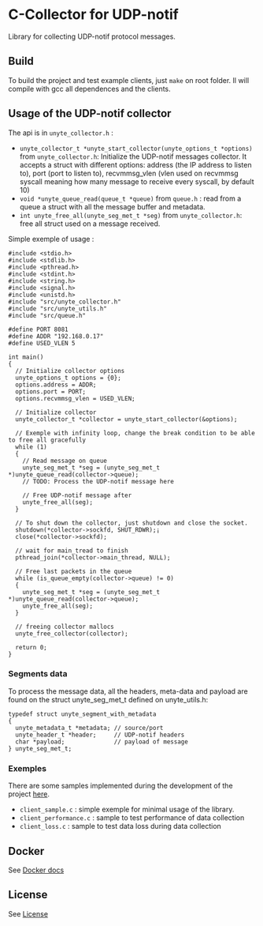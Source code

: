 # C-Collector for UDP-notif
Library for collecting UDP-notif protocol messages.

## Build
To build the project and test example clients, just `make` on root folder. Il will compile with gcc all dependences and the clients.

## Usage of the UDP-notif collector
The api is in `unyte_collector.h` :
- `unyte_collector_t *unyte_start_collector(unyte_options_t *options)` from `unyte_collector.h`: Initialize the UDP-notif messages collector. It accepts a struct with different options: address (the IP address to listen to), port (port to listen to), recvmmsg_vlen (vlen used on recvmmsg syscall meaning how many message to receive every syscall, by default 10)
- `void *unyte_queue_read(queue_t *queue)` from `queue.h` : read from a queue a struct with all the message buffer and metadata.
- `int unyte_free_all(unyte_seg_met_t *seg)` from `unyte_collector.h`: free all struct used on a message received.

Simple exemple of usage :
```
#include <stdio.h>
#include <stdlib.h>
#include <pthread.h>
#include <stdint.h>
#include <string.h>
#include <signal.h>
#include <unistd.h>
#include "src/unyte_collector.h"
#include "src/unyte_utils.h"
#include "src/queue.h"

#define PORT 8081
#define ADDR "192.168.0.17"
#define USED_VLEN 5

int main()
{
  // Initialize collector options
  unyte_options_t options = {0};
  options.address = ADDR;
  options.port = PORT;
  options.recvmmsg_vlen = USED_VLEN;

  // Initialize collector
  unyte_collector_t *collector = unyte_start_collector(&options);

  // Exemple with infinity loop, change the break condition to be able to free all gracefully
  while (1)
  {
    // Read message on queue
    unyte_seg_met_t *seg = (unyte_seg_met_t *)unyte_queue_read(collector->queue);
    // TODO: Process the UDP-notif message here

    // Free UDP-notif message after
    unyte_free_all(seg);
  }

  // To shut down the collector, just shutdown and close the socket.
  shutdown(*collector->sockfd, SHUT_RDWR);¡
  close(*collector->sockfd);

  // wait for main_tread to finish
  pthread_join(*collector->main_thread, NULL);

  // Free last packets in the queue
  while (is_queue_empty(collector->queue) != 0)
  {
    unyte_seg_met_t *seg = (unyte_seg_met_t *)unyte_queue_read(collector->queue);
    unyte_free_all(seg);
  }

  // freeing collector mallocs
  unyte_free_collector(collector);

  return 0;
}
```

### Segments data
To process the message data, all the headers, meta-data and payload are found on the struct unyte_seg_met_t defined on unyte_utils.h:
```
typedef struct unyte_segment_with_metadata
{
  unyte_metadata_t *metadata; // source/port
  unyte_header_t *header;     // UDP-notif headers
  char *payload;              // payload of message
} unyte_seg_met_t;
```

### Exemples
There are some samples implemented during the development of the project [here](samples).
- `client_sample.c` : simple exemple for minimal usage of the library.
- `client_performance.c` : sample to test performance of data collection
- `client_loss.c` : sample to test data loss during data collection

## Docker
See [Docker docs](docker)

## License
See [License](LICENSE)
